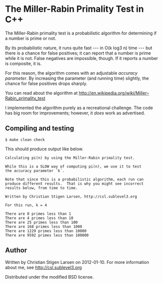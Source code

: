 The Miller-Rabin Primality Test in C++
======================================

The Miller-Rabin primality test is a probabilistic algorithm for determining
if a number is prime or not.

By its probabilistic nature, it runs quite fast --- in O(k log3 n) time ---
but there is a chance for false positives; it can report that a number is
prime while it is not.  False negatives are impossible, though.  If it
reports a number is composite, it is.

For this reason, the algorithm comes with an adjustable _accuracy
parameter_.  By increasing the parameter (and running time) slightly, the
chance for false positives drops sharply.

You can read about the algorithm at
http://en.wikipedia.org/wiki/Miller–Rabin_primality_test

I implemented the algorithm purely as a recreational challenge.  The code has big room for improvements; however, it *does* work
as advertised.

Compiling and testing
---------------------

    $ make clean check

This should produce output like below.

    Calculating pi(n) by using the Miller-Rabin primality test.
    
    While this is a SLOW way of computing pi(n), we use it to test
    the accuracy parameter `k´.
    
    Note that since this is a probabilistic algorithm, each run can
    produce different results.  That is why you might see incorrect
    results below, from time to time.
    
    Written by Christian Stigen Larsen, http://csl.sublevel3.org
    
    For this run, k = 4
    
    There are 0 primes less than 1
    There are 4 primes less than 10
    There are 25 primes less than 100
    There are 168 primes less than 1000
    There are 1229 primes less than 10000
    There are 9592 primes less than 100000

Author
------
Written by Christian Stigen Larsen on 2012-01-10.
For more information about me, see http://csl.sublevel3.org

Distributed under the modified BSD license.
